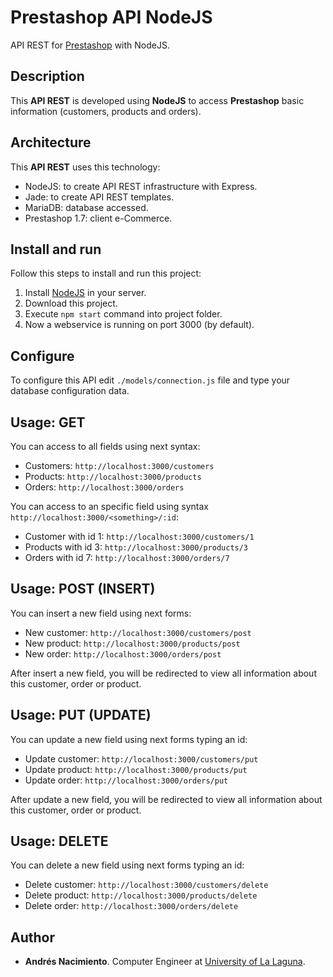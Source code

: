 # Prestashop API NodeJS

API REST for [Prestashop](https://www.prestashop.com/) with NodeJS.

## Description

This **API REST** is developed using **NodeJS** to access **Prestashop** basic information (customers, products and orders).

## Architecture

This **API REST** uses this technology:

* NodeJS: to create API REST infrastructure with Express.
* Jade: to create API REST templates.
* MariaDB: database accessed.
* Prestashop 1.7: client e-Commerce.

## Install and run

Follow this steps to install and run this project:

1. Install [NodeJS](http://nodejs.org/) in your server.
2. Download this project.
3. Execute ``npm start`` command into project folder.
4. Now a webservice is running on port 3000 (by default).

## Configure

To configure this API edit ``./models/connection.js`` file and type your database configuration data.

## Usage: GET

You can access to all fields using next syntax:

* Customers: ``http://localhost:3000/customers``
* Products: ``http://localhost:3000/products``
* Orders: ``http://localhost:3000/orders``

You can access to an specific field using syntax ``http://localhost:3000/<something>/:id``:

* Customer with id 1: ``http://localhost:3000/customers/1``
* Products with id 3: ``http://localhost:3000/products/3``
* Orders with id 7: ``http://localhost:3000/orders/7``

## Usage: POST (INSERT)

You can insert a new field using next forms:

* New customer: ``http://localhost:3000/customers/post``
* New product: ``http://localhost:3000/products/post``
* New order: ``http://localhost:3000/orders/post``

After insert a new field, you will be redirected to view all information about this customer, order or product. 

## Usage: PUT (UPDATE)

You can update a new field using next forms typing an id:

* Update customer: ``http://localhost:3000/customers/put``
* Update product: ``http://localhost:3000/products/put``
* Update order: ``http://localhost:3000/orders/put``

After update a new field, you will be redirected to view all information about this customer, order or product. 

## Usage: DELETE

You can delete a new field using next forms typing an id:

* Delete customer: ``http://localhost:3000/customers/delete``
* Delete product: ``http://localhost:3000/products/delete``
* Delete order: ``http://localhost:3000/orders/delete``

## Author
* **Andrés Nacimiento**. Computer Engineer at [University of La Laguna](https://www.ull.es/).